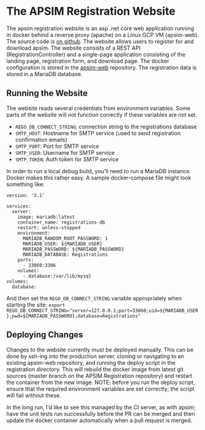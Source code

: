 # The APSIM Registration Website

The apsim registration website is an asp .net core web application running in docker behind a reverse proxy (apache) on a Linux GCP VM (apsim-web). The source code is [on github](https://github.com/APSIMInitiative/APSIM.Registration). The website allows users to register for and download apsim. The website consists of a REST API (RegistrationController) and a single-page application consisting of the landing page, registration form, and download page. The docker configuration is stored in the [apsim-web](https://github.com/hol430/apsim-web) repository. The registration data is stored in a MariaDB database.

## Running the Website

The website reads several credentials from environment variables. Some parts of the website will not function correctly if these variables are not set.

- `REGO_DB_CONNECT_STRING`: connection string to the registrations database
- `SMTP_HOST`: Hostname for SMTP service (used to send registration confirmation emails)
- `SMTP_PORT`: Port for SMTP service
- `SMTP_USER`: Username for SMTP service
- `SMTP_TOKEN`: Auth token for SMTP service

In order to run a local debug build, you'll need to run a MariaDB instance. Docker makes this rather easy. A sample docker-compose file might look something like:

```
version: '3.1'

services:
  server:
    image: mariadb:latest
    container_name: registrations-db
    restart: unless-stopped
    environment:
      MARIADB_RANDOM_ROOT_PASSWORD: 1
      MARIADB_USER: ${MARIADB_USER}
      MARIADB_PASSWORD: ${MARIADB_PASSWORD}
      MARIADB_DATABASE: Registrations
    ports:
      - 33060:3306
    volumes:
      - database:/var/lib/mysql
volumes:
  database:
```

And then set the `REGO_DB_CONNECT_STRING` variable appropriately when starting the site: `export REGO_DB_CONNECT_STRING="server=127.0.0.1;port=33060;uid=${MARIADB_USER};pwd=${MARIADB_PASSWORD};database=Registrations"` 

## Deploying Changes

Changes to the website currently must be deployed manually. This can be done by ssh-ing into the production server, cloning or navigating to an existing apsim-web repository, and running the deploy script in the registration directory. This will rebuild the docker image from latest git sources (master branch on the APSIM.Registration repository) and restart the container from the new image. NOTE: before you run the deploy script, ensure that the required environment variables are set correctly; the script will fail without these.

In the long run, I'd like to see this managed by the CI server, as with apsim; have the unit tests run successfully before the PR can be merged and then update the docker container automatically when a pull request is merged.
